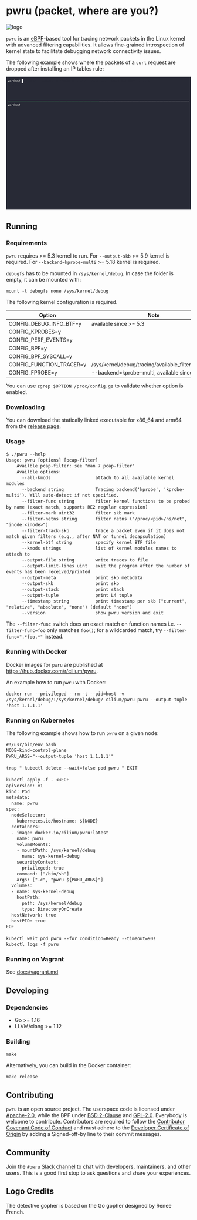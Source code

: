 # pwru (packet, where are you?)

![logo](logo.png "Detective Gopher is looking for packet traces left by eBPF bee")

`pwru` is an [eBPF](https://ebpf.io)-based tool for tracing network packets in
the Linux kernel with advanced filtering capabilities. It allows fine-grained
introspection of kernel state to facilitate debugging network connectivity issues.

The following example shows where the packets of a `curl` request are dropped
after installing an IP tables rule:

![demo](demo.gif)

## Running

### Requirements

`pwru` requires >= 5.3 kernel to run. For `--output-skb` >= 5.9 kernel is required. For `--backend=kprobe-multi` >= 5.18 kernel is required.

`debugfs` has to be mounted in `/sys/kernel/debug`. In case the folder is empty, it can be mounted with:

```
mount -t debugfs none /sys/kernel/debug
```

The following kernel configuration is required.

|           Option         |                         Note                         |
| ------------------------ | ---------------------------------------------------- |
| CONFIG_DEBUG_INFO_BTF=y  | available since >= 5.3                               |
| CONFIG_KPROBES=y         |                                                      |
| CONFIG_PERF_EVENTS=y     |                                                      |
| CONFIG_BPF=y             |                                                      |
| CONFIG_BPF_SYSCALL=y     |                                                      |
| CONFIG_FUNCTION_TRACER=y | /sys/kernel/debug/tracing/available_filter_functions |
| CONFIG_FPROBE=y          | --backend=kprobe-multi, available since >= 5.18      |

You can use `zgrep $OPTION /proc/config.gz` to validate whether option is enabled.

### Downloading

You can download the statically linked executable for x86\_64 and arm64 from the
[release page](https://github.com/cilium/pwru/releases).

### Usage

```
$ ./pwru --help
Usage: pwru [options] [pcap-filter]
    Availble pcap-filter: see "man 7 pcap-filter"
    Availble options:
      --all-kmods                 attach to all available kernel modules
      --backend string            Tracing backend('kprobe', 'kprobe-multi'). Will auto-detect if not specified.
      --filter-func string        filter kernel functions to be probed by name (exact match, supports RE2 regular expression)
      --filter-mark uint32        filter skb mark
      --filter-netns string       filter netns ("/proc/<pid>/ns/net", "inode:<inode>")
      --filter-track-skb          trace a packet even if it does not match given filters (e.g., after NAT or tunnel decapsulation)
      --kernel-btf string         specify kernel BTF file
      --kmods strings             list of kernel modules names to attach to
      --output-file string        write traces to file
      --output-limit-lines uint   exit the program after the number of events has been received/printed
      --output-meta               print skb metadata
      --output-skb                print skb
      --output-stack              print stack
      --output-tuple              print L4 tuple
      --timestamp string          print timestamp per skb ("current", "relative", "absolute", "none") (default "none")
      --version                   show pwru version and exit

```

The `--filter-func` switch does an exact match on function names i.e.
`--filter-func=foo` only matches `foo()`; for a wildcarded match, try
`--filter-func=".*foo.*"` instead.

### Running with Docker

Docker images for `pwru` are published at https://hub.docker.com/r/cilium/pwru.

An example how to run `pwru` with Docker:

```
docker run --privileged --rm -t --pid=host -v /sys/kernel/debug/:/sys/kernel/debug/ cilium/pwru pwru --output-tuple 'host 1.1.1.1'
```

### Running on Kubernetes

The following example shows how to run `pwru` on a given node:
```
#!/usr/bin/env bash
NODE=kind-control-plane
PWRU_ARGS="--output-tuple 'host 1.1.1.1'"

trap " kubectl delete --wait=false pod pwru " EXIT

kubectl apply -f - <<EOF
apiVersion: v1
kind: Pod
metadata:
  name: pwru
spec:
  nodeSelector:
    kubernetes.io/hostname: ${NODE}
  containers:
  - image: docker.io/cilium/pwru:latest
    name: pwru
    volumeMounts:
    - mountPath: /sys/kernel/debug
      name: sys-kernel-debug
    securityContext:
      privileged: true
    command: ["/bin/sh"]
    args: ["-c", "pwru ${PWRU_ARGS}"]
  volumes:
  - name: sys-kernel-debug
    hostPath:
      path: /sys/kernel/debug
      type: DirectoryOrCreate
  hostNetwork: true
  hostPID: true
EOF

kubectl wait pod pwru --for condition=Ready --timeout=90s
kubectl logs -f pwru
```

### Running on Vagrant

See [docs/vagrant.md](docs/vagrant.md)

## Developing

### Dependencies

* Go >= 1.16
* LLVM/clang >= 1.12

### Building

```
make
```

Alternatively, you can build in the Docker container:

```
make release
```

## Contributing

`pwru` is an open source project. The userspace code is licensed under
[Apache-2.0](LICENSE), while the BPF under [BSD 2-Clause](bpf/LICENSE.BSD-2-Clause)
and [GPL-2.0](bpf/LICENSE.GPL-2.0). Everybody is welcome to contribute.
Contributors are required to follow the [Contributor Covenant Code of
Conduct](https://www.contributor-covenant.org/version/1/4/code-of-conduct/) and
must adhere to the [Developer Certificate of
Origin](https://developercertificate.org/) by adding a Signed-off-by line to
their commit messages.

## Community

Join the `#pwru` [Slack channel](https://cilium.herokuapp.com/) to chat with
developers, maintainers, and other users. This is a good first stop to ask
questions and share your experiences.

## Logo Credits

The detective gopher is based on the Go gopher designed by Renee French.
